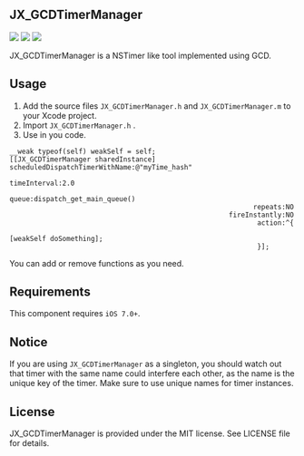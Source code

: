 ## JX_GCDTimerManager

![](https://img.shields.io/github/license/mashape/apistatus.svg) ![](https://img.shields.io/badge/platform-iOS-lightgrey.svg) ![](https://img.shields.io/badge/iOS-7.0%2B-blue.svg)

JX_GCDTimerManager is a NSTimer like tool implemented using GCD.

## Usage

 1. Add the source files `JX_GCDTimerManager.h` and `JX_GCDTimerManager.m` to your Xcode project.
 2. Import `JX_GCDTimerManager.h` .
 3. Use in you code.

```
__weak typeof(self) weakSelf = self;
[[JX_GCDTimerManager sharedInstance] scheduledDispatchTimerWithName:@"myTime_hash"
                                                       timeInterval:2.0
                                                              queue:dispatch_get_main_queue()
                                                            repeats:NO
                                                      fireInstantly:NO
                                                             action:^{
                                                                 [weakSelf doSomething];
                                                             }];
```

You can add or remove functions as you need.

## Requirements

This component requires `iOS 7.0+`.

## Notice

If you are using `JX_GCDTimerManager` as a singleton, you should watch out that timer with the same name could interfere each other, as the name is the unique key of the timer. Make sure to use unique names for timer instances.

## License

JX_GCDTimerManager is provided under the MIT license. See LICENSE file for details.
